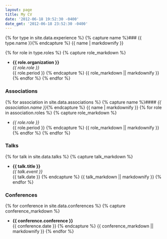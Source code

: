 ```yaml
---
layout: page
title: My CV
date: '2012-06-18 19:52:30 -0400'
date_gmt: '2012-06-18 23:52:30 -0400'
---
```


{% for type in site.data.experience %}
  {% capture name %}### {{ type.name }}{% endcapture %}
  {{ name | markdownify }}

  {% for role in type.roles %}
    {% capture role_markdown %}
- __{{ role.organization  }}__  
  _{{ role.role }}_  
  {{ role.period }}
    {% endcapture %}
    {{ role_markdown || markdownify }}
  {% endfor %}
{% endfor %}

### Associations
{% for association in site.data.associations %}
  {% capture name %}#### _{{ association.name }}_{% endcapture %}
  {{ name | markdownify }}
  {% for role in association.roles %}
    {% capture role_markdown %}
- _{{ role.role }}_  
  {{ role.period }}
    {% endcapture %}
    {{ role_markdown || markdownify }}
  {% endfor %}
{% endfor %}

### Talks
{% for talk in site.data.talks %}
  {% capture talk_markdown %}
- __{{ talk.title }}__  
  _{{ talk.event }}_  
  {{ talk.date }}
  {% endcapture %}
  {{ talk_markdown || markdownify }}
{% endfor %}

### Conferences
{% for conference in site.data.conferences %}
  {% capture conference_markdown %}
- __{{ conference.conference }}__  
  {{ conference.date }}
  {% endcapture %}
  {{ conference_markdown || markdownify }}
{% endfor %}
